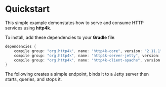 # Quickstart

This simple example demonstates how to serve and consume HTTP services using **http4k**. 

To install, add these dependencies to your **Gradle** file:
```groovy
dependencies {
    compile group: "org.http4k", name: "http4k-core", version: "2.11.1"
    compile group: "org.http4k", name: "http4k-server-jetty", version: "2.11.1"
    compile group: "org.http4k", name: "http4k-client-apache", version: "2.11.1"
}
```

The following creates a simple endpoint, binds it to a Jetty server then starts, queries, and stops it.

<script src="http://gist-it.appspot.com/https://github.com/http4k/http4k/blob/master/src/docs/quickstart/example.kt"></script>
